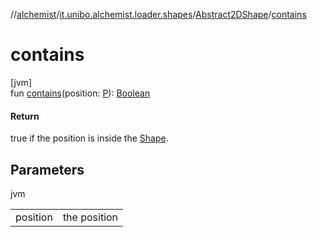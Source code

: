 //[alchemist](../../../index.md)/[it.unibo.alchemist.loader.shapes](../index.md)/[Abstract2DShape](index.md)/[contains](contains.md)

# contains

[jvm]\
fun [contains](contains.md)(position: [P](../-rectangle/index.md)): [Boolean](https://kotlinlang.org/api/latest/jvm/stdlib/kotlin/-boolean/index.html)

#### Return

true if the position is inside the [Shape](../-shape/index.md).

## Parameters

jvm

| | |
|---|---|
| position | the position |

